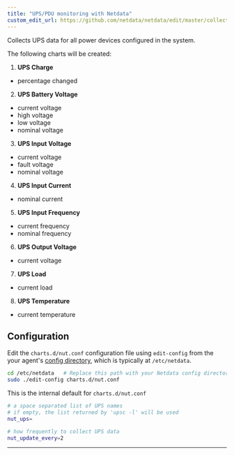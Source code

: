 ```yaml
---
title: "UPS/PDU monitoring with Netdata"
custom_edit_url: https://github.com/netdata/netdata/edit/master/collectors/charts.d.plugin/nut/README.md
---
```




Collects UPS data for all power devices configured in the system.

The following charts will be created:

1.  **UPS Charge**

-   percentage changed

2.  **UPS Battery Voltage**

-   current voltage
-   high voltage
-   low voltage
-   nominal voltage

3.  **UPS Input Voltage**

-   current voltage
-   fault voltage
-   nominal voltage

4.  **UPS Input Current**

-   nominal current

5.  **UPS Input Frequency**

-   current frequency
-   nominal frequency

6.  **UPS Output Voltage**

-   current voltage

7.  **UPS Load**

-   current load

8.  **UPS Temperature**

-   current temperature

## Configuration

Edit the `charts.d/nut.conf` configuration file using `edit-config` from the your agent's [config
directory](/docs/step-by-step/step-04#find-your-netdataconf-file), which is typically at `/etc/netdata`.

```bash
cd /etc/netdata   # Replace this path with your Netdata config directory, if different
sudo ./edit-config charts.d/nut.conf
```

This is the internal default for `charts.d/nut.conf`

```sh
# a space separated list of UPS names
# if empty, the list returned by 'upsc -l' will be used
nut_ups=

# how frequently to collect UPS data
nut_update_every=2
```

---


